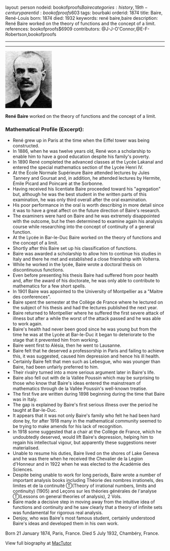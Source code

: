 layout: person
nodeid: bookofproofs$Baire
categories: history,19th-century
parentid: bookofproofs$603
tags: bourbaki
orderid: 1874
title: Baire, René-Louis
born: 1874
died: 1932
keywords: rené baire,baire
description: René Baire worked on the theory of functions and the concept of a limit.
references: bookofproofs$6909
contributors: @J-J-O'Connor,@E-F-Robertson,bookofproofs

---



---

![Baire.jpg](https://github.com/bookofproofs/bookofproofs.github.io/blob/main/_sources/_assets/images/portraits/Baire.jpg?raw=true)

**René Baire** worked on the theory of functions and the concept of a limit.

### Mathematical Profile (Excerpt):
* René grew up in Paris at the time when the Eiffel tower was being constructed.
* In 1886, when he was twelve years old, René won a scholarship to enable him to have a good education despite his family's poverty.
* In 1890 René completed the advanced classes at the Lycée Lakanal and entered the special mathematics section of the Lycée Henri IV.
* At the École Normale Supérieure Baire attended lectures by Jules Tannery and Goursat and, in addition, he attended lectures by Hermite, Émile Picard and Poincaré at the Sorbonne.
* Having received his licentiate Baire proceeded toward his "agregation" but, although he was the best student in the written parts of this examination, he was only third overall after the oral examination.
* His poor performance in the oral is worth describing in more detail since it was to have a great affect on the future direction of Baire's research.
* The examiners were hard on Baire and he was extremely disappointed with the outcome, but he then determined to examine again his analysis course while researching into the concept of continuity of a general function.
* At the Lycée in Bar-le-Duc Baire worked on the theory of functions and the concept of a limit.
* Shortly after this Baire set up his classification of functions.
* Baire was awarded a scholarship to allow him to continue his studies in Italy and there he met and established a close friendship with Volterra.
* While he worked in the lycée, Baire wrote a doctoral thesis on discontinuous functions.
* Even before presenting his thesis Baire had suffered from poor health and, after the award of his doctorate, he was only able to contribute to mathematics for a few short spells.
* In 1901 Baire was appointed to the University of Montpellier as a "Maitre des conferences".
* Baire spent the semester at the Collège de France where he lectured on the subject of his thesis and had the lectures published the next year.
* Baire returned to Montpellier where he suffered the first severe attack of illness but after a while the worst of the attack passed and he was able to work again.
* Baire's health had never been good since he was young but from the time he was at the Lycée at Bar-le-Duc it began to deteriorate to the stage that it prevented him from working.
* Baire went first to Alésia, then he went to Lausanne.
* Baire felt that he deserved a professorship in Paris and failing to achieve this, it was suggested, caused him depression and hence his ill health.
* Certainly Baire felt that men such as Lebesgue, who was younger than Baire, had been unfairly preferred to him.
* Their rivalry turned into a more serious argument later in Baire's life.
* Baire also fell out with de la Vallée Poussin which may be surprising to those who know that Baire's ideas entered the mainstream of mathematics through de la Vallée Poussin's well-known treatise.
* The first five are written during 1898 beginning during the time that Baire was in Italy.
* The gap is explained by Baire's first serious illness over the period he taught at Bar-le-Duc.
* It appears that it was not only Baire's family who felt he had been hard done by, for after 1918 many in the mathematical community seemed to be trying to make amends for his lack of recognition.
* In 1918 some suggested that a chair at the Collège de France, which he undoubtedly deserved, would lift Baire's depression, helping him to regain his intellectual vigour, but apparently these suggestions never materialised.
* Unable to resume his duties, Baire lived on the shores of Lake Geneva and he was there when he received the Chevalier de la Legion d'Honneur and in 1922 when he was elected to the Académie des Sciences.
* Despite being unable to work for long periods, Baire wrote a number of important analysis books including Théorie des nombres irrationels, des limites et de la continuité Ⓣ(Theory of irrational numbers, limits and continuity) (1905) and Leçons sur les théories générales de l'analyse Ⓣ(Lessons on general theories of analysis), 2 Vols.
* Baire made a decisive step in moving away from the intuitive idea of functions and continuity and he saw clearly that a theory of infinite sets was fundamental for rigorous real analysis.
* Denjoy, who was Baire's most famous student, certainly understood Baire's ideas and developed them in his own work.

Born 21 January 1874, Paris, France. Died 5 July 1932, Chambéry, France.

View full biography at [MacTutor](https://mathshistory.st-andrews.ac.uk/Biographies/Baire/)
